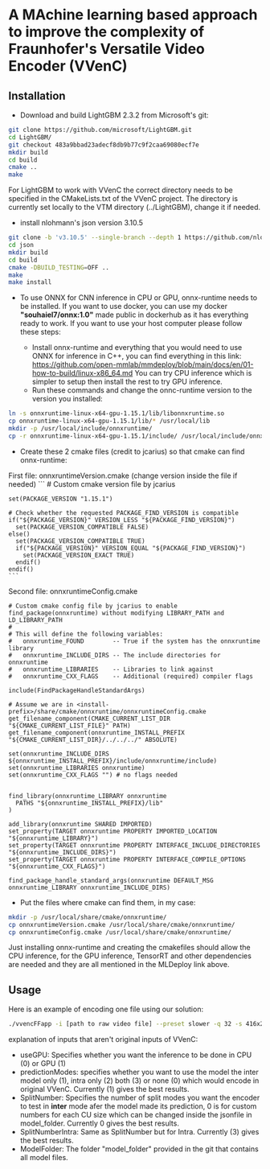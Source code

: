 # A MAchine learning based approach to improve the complexity of Fraunhofer's Versatile Video Encoder (VVenC)

## Installation

- Download and build LightGBM 2.3.2 from Microsoft's git:
 ```sh
git clone https://github.com/microsoft/LightGBM.git
cd LightGBM/
git checkout 483a9bbad23adecf8db9b77c9f2caa69080ecf7e
mkdir build
cd build
cmake ..
make
```
For LightGBM to work with VVenC the correct directory needs to be specified in the CMakeLists.txt of the VVenC project. The directory is currently set locally to the VTM directory (../LightGBM), change it if needed. 
- install nlohmann's json version 3.10.5
```sh
git clone -b 'v3.10.5' --single-branch --depth 1 https://github.com/nlohmann/json
cd json
mkdir build
cd build
cmake -DBUILD_TESTING=OFF ..
make
make install
```
- To use ONNX for CNN inference in CPU or GPU, onnx-runtime needs to be installed. If you want to use docker, you can use my docker **"souhaiel7/onnx:1.0"** made public in dockerhub as it has everything ready to work. If you want to use your host computer please follow these steps:

  - Install onnx-runtime and everything that you would need to use ONNX for inference in C++, you can find everything in this link: https://github.com/open-mmlab/mmdeploy/blob/main/docs/en/01-how-to-build/linux-x86_64.md
  You can try CPU inference which is simpler to setup then install the rest to try GPU inference.
  - Run these commands and change the onnc-runtime version to the version you installed:
    
 ```sh
ln -s onnxruntime-linux-x64-gpu-1.15.1/lib/libonnxruntime.so
cp onnxruntime-linux-x64-gpu-1.15.1/lib/* /usr/local/lib
mkdir -p /usr/local/include/onnxruntime/
cp -r onnxruntime-linux-x64-gpu-1.15.1/include/ /usr/local/include/onnxruntime/
```
  - Create these 2 cmake files (credit to jcarius) so that cmake can find onnx-runtime:
  
  First file: onnxruntimeVersion.cmake (change version inside the file if needed)
    ```
    # Custom cmake version file by jcarius

    set(PACKAGE_VERSION "1.15.1")
    
    # Check whether the requested PACKAGE_FIND_VERSION is compatible
    if("${PACKAGE_VERSION}" VERSION_LESS "${PACKAGE_FIND_VERSION}")
      set(PACKAGE_VERSION_COMPATIBLE FALSE)
    else()
      set(PACKAGE_VERSION_COMPATIBLE TRUE)
      if("${PACKAGE_VERSION}" VERSION_EQUAL "${PACKAGE_FIND_VERSION}")
        set(PACKAGE_VERSION_EXACT TRUE)
      endif()
    endif()
    ```
  Second file: onnxruntimeConfig.cmake
  ```
  # Custom cmake config file by jcarius to enable find_package(onnxruntime) without modifying LIBRARY_PATH and LD_LIBRARY_PATH
#
# This will define the following variables:
#   onnxruntime_FOUND        -- True if the system has the onnxruntime library
#   onnxruntime_INCLUDE_DIRS -- The include directories for onnxruntime
#   onnxruntime_LIBRARIES    -- Libraries to link against
#   onnxruntime_CXX_FLAGS    -- Additional (required) compiler flags

include(FindPackageHandleStandardArgs)

# Assume we are in <install-prefix>/share/cmake/onnxruntime/onnxruntimeConfig.cmake
get_filename_component(CMAKE_CURRENT_LIST_DIR "${CMAKE_CURRENT_LIST_FILE}" PATH)
get_filename_component(onnxruntime_INSTALL_PREFIX "${CMAKE_CURRENT_LIST_DIR}/../../../" ABSOLUTE)

set(onnxruntime_INCLUDE_DIRS ${onnxruntime_INSTALL_PREFIX}/include/onnxruntime/include)
set(onnxruntime_LIBRARIES onnxruntime)
set(onnxruntime_CXX_FLAGS "") # no flags needed


find_library(onnxruntime_LIBRARY onnxruntime
    PATHS "${onnxruntime_INSTALL_PREFIX}/lib"
)

add_library(onnxruntime SHARED IMPORTED)
set_property(TARGET onnxruntime PROPERTY IMPORTED_LOCATION "${onnxruntime_LIBRARY}")
set_property(TARGET onnxruntime PROPERTY INTERFACE_INCLUDE_DIRECTORIES "${onnxruntime_INCLUDE_DIRS}")
set_property(TARGET onnxruntime PROPERTY INTERFACE_COMPILE_OPTIONS "${onnxruntime_CXX_FLAGS}")

find_package_handle_standard_args(onnxruntime DEFAULT_MSG onnxruntime_LIBRARY onnxruntime_INCLUDE_DIRS)
```
  - Put the files where cmake can find them, in my case:
```sh
mkdir -p /usr/local/share/cmake/onnxruntime/
cp onnxruntimeVersion.cmake /usr/local/share/cmake/onnxruntime/
cp onnxruntimeConfig.cmake /usr/local/share/cmake/onnxruntime/
```
Just installing onnx-runtime and creating the cmakefiles should allow the CPU inference, for the GPU inference, TensorRT and other dependencies are needed and they are all mentioned in the MLDeploy link above. 

## Usage
Here is an example of encoding one file using our solution:
```sh
./vvencFFapp -i [path to raw video file] --preset slower -q 32 -s 416x240 -r 60 --InputBitDepth=8 -b bit.266 --useGPU=1 --predictionModes=1 --SplitNumber=0 --SplitNumberIntra=0 -t 16 --ModelFolder=[path to model_folder]
```
explanation of inputs that aren't original inputs of VVenC:
 - useGPU: Specifies whether you want the inference to be done in CPU (0) or GPU (1)
 - predictionModes: specifies whether you want to use the model the inter model only (1), intra only (2) both (3) or none (0) which would encode in original VVenC. Currently (1) gives the best results.
 - SplitNumber: Specifies the number of split modes you want the encoder to test in **inter** mode afer the model made its prediction, 0 is for custom numbers for each CU size which can be changed inside the jsonfile in model_folder. Currently 0 gives the best results.
 - SplitNumberIntra: Same as SplitNumber but for Intra. Currently (3) gives the best results.
 - ModelFolder: The folder "model_folder" provided in the git that contains all model files.  

